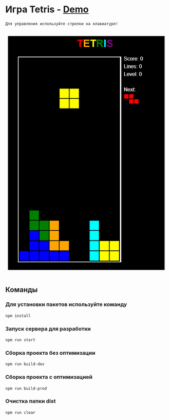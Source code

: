 # Игра Tetris - [Demo](https://subtle-moxie-862fb3.netlify.app/)
```
Для управления используйте стрелки на клавиатуре!
```
<br />
<div align="center">
  <img src="./src/img/logo_tetris.png" />
</div>
<br />

## Команды
### Для установки пакетов используйте команду
```shell
npm install
```

### Запуск сервера для разработки
```shell
npm run start
```

### Сборка проекта без оптимизации
```shell
npm run build-dev
```

### Сборка проекта с оптимизацией
```shell
npm run build-prod
```

### Очистка папки dist
```shell
npm run clear
```

